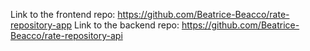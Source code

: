 Link to the frontend repo: https://github.com/Beatrice-Beacco/rate-repository-app
Link to the backend repo: https://github.com/Beatrice-Beacco/rate-repository-api
